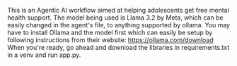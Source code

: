 This is an Agentic AI workflow aimed at helping adolescents get free mental health support.
The model being used is Llama 3.2 by Meta, which can be easily changed in the agent's file, to anything supported by ollama.
You may have to install Ollama and the model first which can easily be setup by following instructions from their website: https://ollama.com/download 
When you're ready, go ahead and download the libraries in requirements.txt in a venv and run app.py.
